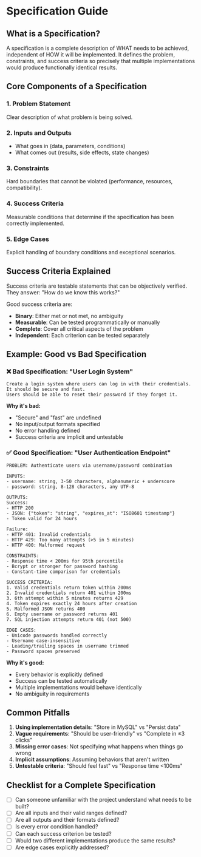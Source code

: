 # Specification Guide

## What is a Specification?
A specification is a complete description of WHAT needs to be achieved, independent of HOW it will be implemented. It defines the problem, constraints, and success criteria so precisely that multiple implementations would produce functionally identical results.

## Core Components of a Specification

### 1. Problem Statement
Clear description of what problem is being solved.

### 2. Inputs and Outputs
- What goes in (data, parameters, conditions)
- What comes out (results, side effects, state changes)

### 3. Constraints
Hard boundaries that cannot be violated (performance, resources, compatibility).

### 4. Success Criteria
Measurable conditions that determine if the specification has been correctly implemented.

### 5. Edge Cases
Explicit handling of boundary conditions and exceptional scenarios.

## Success Criteria Explained
Success criteria are testable statements that can be objectively verified. They answer: "How do we know this works?"

Good success criteria are:
- **Binary**: Either met or not met, no ambiguity
- **Measurable**: Can be tested programmatically or manually
- **Complete**: Cover all critical aspects of the problem
- **Independent**: Each criterion can be tested separately

## Example: Good vs Bad Specification

### ❌ Bad Specification: "User Login System"
```
Create a login system where users can log in with their credentials.
It should be secure and fast.
Users should be able to reset their password if they forget it.
```

**Why it's bad:**
- "Secure" and "fast" are undefined
- No input/output formats specified
- No error handling defined
- Success criteria are implicit and untestable

### ✅ Good Specification: "User Authentication Endpoint"
```
PROBLEM: Authenticate users via username/password combination

INPUTS:
- username: string, 3-50 characters, alphanumeric + underscore
- password: string, 8-128 characters, any UTF-8

OUTPUTS:
Success: 
- HTTP 200
- JSON: {"token": "string", "expires_at": "ISO8601 timestamp"}
- Token valid for 24 hours

Failure:
- HTTP 401: Invalid credentials
- HTTP 429: Too many attempts (>5 in 5 minutes)
- HTTP 400: Malformed request

CONSTRAINTS:
- Response time < 200ms for 95th percentile
- Bcrypt or stronger for password hashing
- Constant-time comparison for credentials

SUCCESS CRITERIA:
1. Valid credentials return token within 200ms
2. Invalid credentials return 401 within 200ms
3. 6th attempt within 5 minutes returns 429
4. Token expires exactly 24 hours after creation
5. Malformed JSON returns 400
6. Empty username or password returns 401
7. SQL injection attempts return 401 (not 500)

EDGE CASES:
- Unicode passwords handled correctly
- Username case-insensitive
- Leading/trailing spaces in username trimmed
- Password spaces preserved
```

**Why it's good:**
- Every behavior is explicitly defined
- Success can be tested automatically
- Multiple implementations would behave identically
- No ambiguity in requirements

## Common Pitfalls

1. **Using implementation details**: "Store in MySQL" vs "Persist data"
2. **Vague requirements**: "Should be user-friendly" vs "Complete in ≤3 clicks"
3. **Missing error cases**: Not specifying what happens when things go wrong
4. **Implicit assumptions**: Assuming behaviors that aren't written
5. **Untestable criteria**: "Should feel fast" vs "Response time <100ms"

## Checklist for a Complete Specification

- [ ] Can someone unfamiliar with the project understand what needs to be built?
- [ ] Are all inputs and their valid ranges defined?
- [ ] Are all outputs and their formats defined?
- [ ] Is every error condition handled?
- [ ] Can each success criterion be tested?
- [ ] Would two different implementations produce the same results?
- [ ] Are edge cases explicitly addressed?